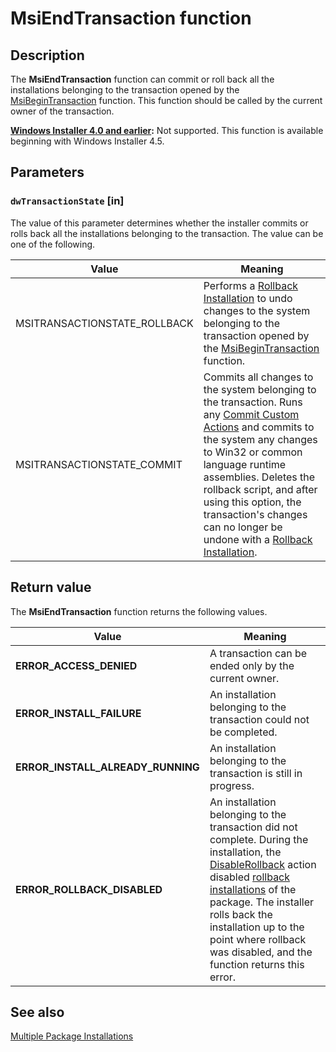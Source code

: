 # MsiEndTransaction function

## Description

The **MsiEndTransaction** function can commit or roll back all the installations belonging to the transaction opened by the [MsiBeginTransaction](https://learn.microsoft.com/windows/desktop/api/msi/nf-msi-msibegintransactiona) function. This function should be called by the current owner of the transaction.

**[Windows Installer 4.0 and earlier](https://learn.microsoft.com/windows/desktop/Msi/not-supported-in-windows-installer-4-0):** Not supported. This function is available beginning with Windows Installer 4.5.

## Parameters

### `dwTransactionState` [in]

The value of this parameter determines whether the installer commits or rolls back all the installations belonging to the transaction. The value can be one of the following.

| Value | Meaning |
| --- | --- |
| MSITRANSACTIONSTATE_ROLLBACK | Performs a [Rollback Installation](https://learn.microsoft.com/windows/desktop/Msi/rollback-installation) to undo changes to the system belonging to the transaction opened by the [MsiBeginTransaction](https://learn.microsoft.com/windows/desktop/api/msi/nf-msi-msibegintransactiona) function. |
| MSITRANSACTIONSTATE_COMMIT | Commits all changes to the system belonging to the transaction. Runs any [Commit Custom Actions](https://learn.microsoft.com/windows/desktop/Msi/commit-custom-actions) and commits to the system any changes to Win32 or common language runtime assemblies. Deletes the rollback script, and after using this option, the transaction's changes can no longer be undone with a [Rollback Installation](https://learn.microsoft.com/windows/desktop/Msi/rollback-installation). |

## Return value

The **MsiEndTransaction** function returns the following values.

| Value | Meaning |
| --- | --- |
| **ERROR_ACCESS_DENIED** | A transaction can be ended only by the current owner. |
| **ERROR_INSTALL_FAILURE** | An installation belonging to the transaction could not be completed. |
| **ERROR_INSTALL_ALREADY_RUNNING** | An installation belonging to the transaction is still in progress. |
| **ERROR_ROLLBACK_DISABLED** | An installation belonging to the transaction did not complete. During the installation, the [DisableRollback](https://learn.microsoft.com/windows/desktop/Msi/disablerollback-action) action disabled [rollback installations](https://learn.microsoft.com/windows/desktop/Msi/rollback-installation) of the package. The installer rolls back the installation up to the point where rollback was disabled, and the function returns this error. |

## See also

[Multiple Package Installations](https://learn.microsoft.com/windows/desktop/Msi/multiple-package-installations)